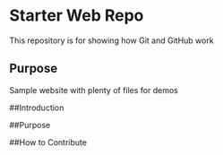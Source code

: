 # Starter Web Repo

This repository is for showing how Git and GitHub work

## Purpose

Sample website with plenty of files for demos

##Introduction

##Purpose

##How to Contribute